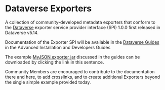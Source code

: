 # Dataverse Exporters
A collection of community-developed metadata exporters that conform to the [Dataverse](https://dataverse.org) exporter service provider interface (SPI) 1.0.0 first released in Dataverse v5.14.

Documentation of the Exporter SPI will be available in the [Dataverse Guides](https://guides.dataverse.org) in the Advanced Installation and Developers Guides.

The example [MyJSON exporter jar](https://github.com/gdcc/dataverse-exporters/raw/main/prebuilt-examples/dataverse-spi-export-examples-1.0.0.jar) discussed in the guides can be downloaded by clicking the link in this sentence.

Community Members are encouraged to contribute to the documentation there and here, to add crosslinks, and to create additional Exporters beyond the single simple example provided today. 
